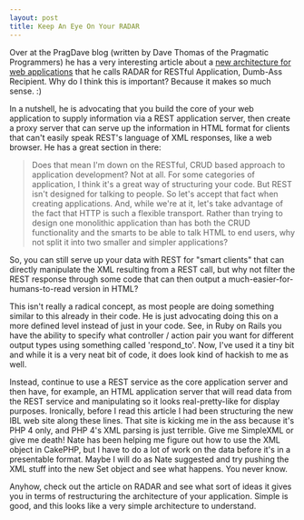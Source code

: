 ```yaml
--- 
layout: post
title: Keep An Eye On Your RADAR
---
```

<p>Over at the PragDave blog (written by Dave Thomas of the Pragmatic Programmers) he has a very interesting article about a <a href="http://pragdave.pragprog.com/pragdave/2007/03/the_radar_archi.html">new architecture for web applications</a> that he calls RADAR for RESTful Application, Dumb-Ass Recipient.  Why do I think this is important?  Because it makes so much sense. :)</p>
<p>
In a nutshell, he is advocating that you build the core of your web application to supply information via a REST application server, then create a proxy server that can serve up the information in HTML format for clients that can't easily speak REST's language of XML responses, like a web browser.  He has a great section in there:

<blockquote>
Does that mean I'm down on the RESTful, CRUD based approach to application development? Not at all. For some categories of application, I think it's a great way of structuring your code. But REST isn't designed for talking to people. So let's accept that fact when creating applications. And, while we're at it, let's take advantage of the fact that HTTP is such a flexible transport. Rather than trying to design one monolithic application than has both the CRUD functionality and the smarts to be able to talk HTML to end users, why not split it into two smaller and simpler applications?
</blockquote>

So, you can still serve up your data with REST for "smart clients" that can directly manipulate the XML resulting from a REST call, but why not filter the REST response through some code that can then output a much-easier-for-humans-to-read version in HTML?
</p>
<p>
This isn't really a radical concept, as most people are doing something similar to this already in their code.  He is just advocating doing this on a more defined level instead of just in your code.  See, in Ruby on Rails you have the ability to specify what controller / action pair you want for different output types using something called 'respond_to'.  Now, I've used it a tiny bit and while it is a very neat bit of code, it does look kind of hackish to me as well.
</p>
<p>
Instead, continue to use a REST service as the core application server and then have, for example, an HTML application server that will read data from the REST service and manipulating so it looks real-pretty-like for display purposes.  Ironically, before I read this article I had been structuring the new IBL web site along these lines.  That site is kicking me in the ass because it's PHP 4 only, and PHP 4's XML parsing is just terrible.  Give me SimpleXML or give me death!  Nate has been helping me figure out how to use the XML object in CakePHP, but I have to do a lot of work on the data before it's in a presentable format.  Maybe I will do as Nate suggested and try pushing the XML stuff into the new Set object and see what happens.  You never know.
</p>
<p>
Anyhow, check out the article on RADAR and see what sort of ideas it gives you in terms of restructuring the architecture of your application.  Simple is good, and this looks like a very simple architecture to understand.
</p>

